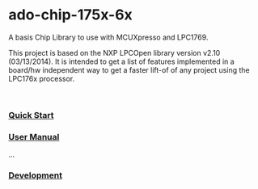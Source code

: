 ado-chip-175x-6x
================

A basis Chip Library to use with MCUXpresso and LPC1769.

This project is based on the NXP LPCOpen library version v2.10 (03/13/2014). It
is intended to get a list of features implemented in a board/hw independent way
to get a faster lift-of of any project using the LPC176x processor.

 

### [Quick Start](doc/usage/quickstart.md)

### [User Manual](doc/user_manual.md)

... 

### [Development](doc/dev_manual.md)
